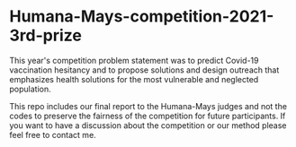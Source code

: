 # Humana-Mays-competition-2021-3rd-prize

This year's competition problem statement was to predict Covid-19 vaccination hesitancy and to propose solutions and design outreach that emphasizes health solutions for the most vulnerable and neglected population. 

This repo includes our final report to the Humana-Mays judges and not the codes to preserve the fairness of the competition for future participants. If you want to have a discussion about the competition or our method please feel free to contact me.
